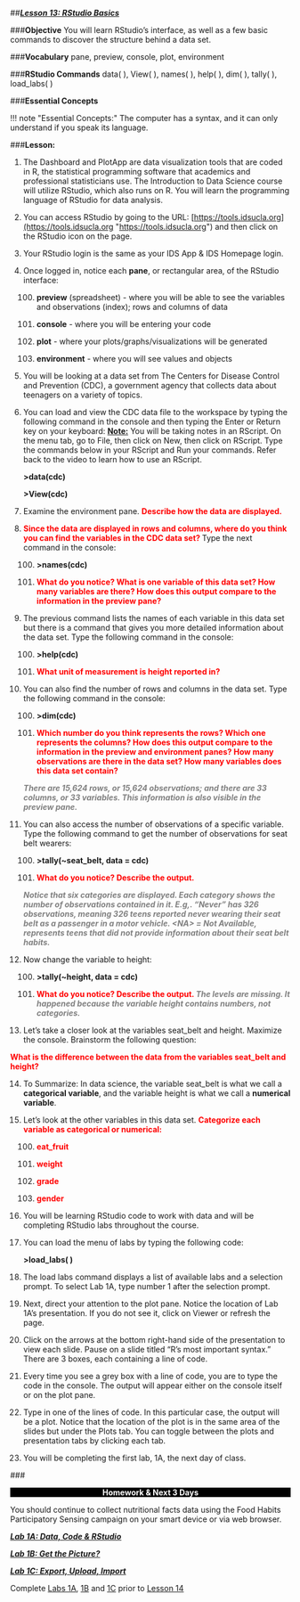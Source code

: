 ##***<u>Lesson 13: RStudio Basics</u>***

###**Objective**
You will learn RStudio’s interface, as well as a few basic commands to discover the structure behind
a data set.


###**Vocabulary**
pane, preview, console, plot, environment

###**RStudio Commands**
data( ), View( ), names( ), help( ), dim( ), tally( ), load_labs( )

###**Essential Concepts**

!!! note "Essential Concepts:"
    The computer has a syntax, and it can only understand if you speak its language.
    

###**Lesson:**
1. The Dashboard and PlotApp are data visualization tools that are coded in R,
the statistical programming software that academics and professional statisticians use. The
Introduction to Data Science course will utilize RStudio, which also runs on R. You will learn the
programming language of RStudio for data analysis.

2. You can access RStudio by going to the URL: [https://tools.idsucla.org](https://tools.idsucla.org "https://tools.idsucla.org") and
then click on the RStudio icon on the page.

3. Your RStudio login is the same as your IDS App & IDS Homepage login.

4. Once logged in, notice each **pane**, or rectangular area, of the RStudio interface:

    100. **preview** (spreadsheet) - where you will be able to see the variables and observations
    (index); rows and columns of data

    100. **console** - where you will be entering your code

    100. **plot** - where your plots/graphs/visualizations will be generated

    100. **environment** - where you will see values and objects

5. You will be looking at a data set from The Centers for Disease Control and
Prevention (CDC), a government agency that collects data about teenagers on a variety of topics.

6. You can load and view the CDC data file to the workspace by typing the following
command in the console and then typing the Enter or Return key on your keyboard: **<u>Note:</u>** You will be taking notes in an RScript. On the menu tab, go to File, then click on New, then click on RScript. Type the commands below in your RScript and Run your commands. Refer back to the video to learn how to use an RScript.

    **>data(cdc)**

    **>View(cdc)**

7. Examine the environment pane. <strong style="color: red;"> Describe how the data are displayed. </strong> 

8. <strong style="color: red;"> Since the data are displayed in rows and columns, where do you think you can find the variables in the CDC data set? </strong> Type the next command in the console:

    100. **>names(cdc)**

    100. <strong style="color: red;"> What do you notice? What is one variable of this data set? How many variables are
    there? How does this output compare to the information in the preview pane?  </strong>

9. The previous command lists the names of each variable in this data set but there is a command that gives you more detailed information about the data set. Type the following
command in the console:

    100. **>help(cdc)**

    100. <strong style="color: red;"> What unit of measurement is height reported in? </strong>

10. You can also find the number of rows and columns in the data set. Type the following command in the console:

    100. **>dim(cdc)**

    100. <strong style="color: red;"> Which number do you think represents the rows? Which one represents the
    columns? How does this output compare to the information in the preview and
    environment panes? How many observations are there in the data set? How many
    variables does this data set contain? </strong> 
    
    <span style="color:grey">***There are 15,624 rows, or 15,624 observations;
    and there are 33 columns, or 33 variables. This information is also visible in the
    preview pane.***</span>

11. You can also access the number of observations of a specific variable. Type the following command to get the number of observations for seat belt wearers:

    100. **>tally(~seat_belt, data = cdc)**

    100. <strong style="color: red;"> What do you notice? Describe the output. </strong> 
    
    <span style="color:grey">***Notice that six categories are
    displayed. Each category shows the number of observations contained in it. E.g,.
    “Never” has 326 observations, meaning 326 teens reported never wearing their
    seat belt as a passenger in a motor vehicle. &lt;NA> = Not Available, represents teens
    that did not provide information about their seat belt habits.***</span>

12. Now change the variable to height:

    100. **>tally(~height, data = cdc)**

    100. <strong style="color: red;"> What do you notice? Describe the output. </strong> <span style="color:grey">***The levels are missing. It happened
    because the variable height contains numbers, not categories.***</span>

13. Let’s take a closer look at the variables seat_belt and height. Maximize the console. Brainstorm the following question:

   <strong style="color: red;"> What is the difference between the data from the variables seat_belt and height? </strong>

14. To Summarize: In data science, the variable seat_belt is what we call a **categorical variable**, and
the variable height is what we call a **numerical variable**.

15. Let’s look at the other variables in this data set. <strong style="color: red;"> Categorize each variable as categorical
or numerical: </strong>

    100. <strong style="color: red;"> eat_fruit </strong>

    100. <strong style="color: red;"> weight </strong>

    100. <strong style="color: red;"> grade </strong>

    100. <strong style="color: red;"> gender </strong>

16. You will be learning RStudio code to work with data and will be completing
RStudio labs throughout the course.

17. You can load the menu of labs by typing the following code:

    **>load_labs( )**

18. The load labs command displays a list of available labs and a selection prompt. To select Lab 1A,
type number 1 after the selection prompt.

19. Next, direct your attention to the plot pane. Notice the location of Lab 1A’s presentation. If you do not see it, click on Viewer or refresh the page.

20. Click on the arrows at the bottom right-hand side of the presentation to view each slide. Pause on
a slide titled “R’s most important syntax.” There are 3 boxes, each containing a line of code.

21. Every time you see a grey box with a line of code, you are to type the code in the
console. The output will appear either on the console itself or on the plot pane.

22. Type in one of the lines of code. In this particular case, the output will be a plot. Notice that the location of the plot is in the same area of the slides but under the Plots tab. You can toggle between the plots and presentation tabs by clicking each tab.

23. You will be completing the first lab, 1A, the next day of class.


###<p style="background: black; color: white; text-align: center;">**Homework & Next 3 Days**</p>
You should continue to collect nutritional facts data using the Food Habits Participatory Sensing
campaign on your smart device or via web browser.

[<u>***Lab 1A: Data, Code & RStudio***</u>](lab1a.md)

[<u>***Lab 1B: Get the Picture?***</u>](lab1b.md)

[<u>***Lab 1C: Export, Upload, Import***</u>](lab1c.md)

Complete [Labs 1A](lab1a.md), [1B](lab1b.md) and [1C](lab1c.md) prior to [Lesson 14](lesson14.md)